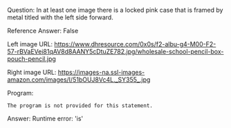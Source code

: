 Question: In at least one image there is a locked pink case that is framed by metal titled with the left side forward.

Reference Answer: False

Left image URL: https://www.dhresource.com/0x0s/f2-albu-g4-M00-F2-57-rBVaEVei81qAV8d8AANY5cDtuZE782.jpg/wholesale-school-pencil-box-pouch-pencil.jpg

Right image URL: https://images-na.ssl-images-amazon.com/images/I/51bOUJ8Vc4L._SY355_.jpg

Program:

```
The program is not provided for this statement.
```
Answer: Runtime error: 'is'

